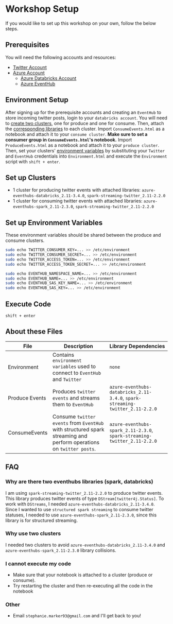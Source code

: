 # Workshop Setup

If you would like to set up this workshop on your own, follow the below steps.

## Prerequisites

You will need the following accounts and resources:

* [Twitter Account](https://help.twitter.com/en/create-twitter-account)
* [Azure Account](https://azure.microsoft.com/en-us/free/)
  * [Azure Databricks Account](https://docs.microsoft.com/en-us/azure/azure-databricks/quickstart-create-databricks-workspace-portal)
  * [Azure EventHub](https://docs.microsoft.com/en-us/azure/event-hubs/event-hubs-create)

## Environment Setup

After signing up for the prerequisite accounts and creating an `EventHub` to
store incoming twitter posts, login to your `databricks account`. You will need to
[create two clusters](https://github.com/Smarker/codess2018/blob/master/Workshop.md#set-up-clusters),
one for produce and one for consume. Then, attach the [corresponding libraries](https://github.com/Smarker/codess2018/blob/master/Workshop.md#set-up-clusters)
to each cluster. Import `ConsumeEvents.html` as a notebook and attach it to your
`consume cluster`. **Make sure to set a consumer group in `ConsumeEvents.html`'s notebook.**
Import `ProduceEvents.html` as a notebook and attach it to
your `produce cluster`. Then, set your clusters' [environment variables](https://github.com/Smarker/codess2018/blob/master/Workshop.md#set-up-environment-variables) by
substituting your `Twitter` and `EventHub` credentials
into `Environment.html` and execute the `Environment` script with `shift + enter`.

## Set up Clusters

* 1 cluster for producing twitter events with attached libraries: `azure-eventhubs-databricks_2.11-3.4.0`, `spark-streaming-twitter_2.11-2.2.0`
* 1 cluster for consuming twitter events with attached libraries: `azure-eventhubs-spark_2.11-2.3.0`, `spark-streaming-twitter_2.11-2.2.0`

## Set up Environment Variables

These environment variables should be shared between the produce and consume
clusters.

```sh
sudo echo TWITTER_CONSUMER_KEY=... >> /etc/environment
sudo echo TWITTER_CONSUMER_SECRET=... >> /etc/environment
sudo echo TWITTER_ACCESS_TOKEN=... >> /etc/environment
sudo echo TWITTER_ACCESS_TOKEN_SECRET=... >> /etc/environment

sudo echo EVENTHUB_NAMESPACE_NAME=... >> /etc/environment
sudo echo EVENTHUB_NAME=... >> /etc/environment
sudo echo EVENTHUB_SAS_KEY_NAME=... >> /etc/environment
sudo echo EVENTHUB_SAS_KEY=... >> /etc/environment
```

## Execute Code

`shift + enter`

## About these Files

| File        | Description | Library Dependencies |
| ----------- | ----------- | ---------------------|
| Environment | Contains `environment variables` used to connect to `EventHub` and `Twitter` | `none` |
| Produce Events | Produces `twitter events` and streams them to `EventHub` | `azure-eventhubs-databricks_2.11-3.4.0`, `spark-streaming-twitter_2.11-2.2.0` |
| ConsumeEvents | Consume `twitter events` from `EventHub` with structured spark streaming and perform operations on `twitter posts`. | `azure-eventhubs-spark_2.11-2.3.0`, `spark-streaming-twitter_2.11-2.2.0` |

## FAQ

### Why are there two eventhubs libraries (spark, databricks)

I am using `spark-streaming-twitter_2.11-2.2.0` to produce twitter events. This
library produces twitter events of type `DStream[twitter4j.Status]`.
To work with `DStreams`, I needed
`azure-eventhubs-databricks_2.11-3.4.0`. Since I wanted to use
`structured spark streaming` to consume twitter statuses, I needed to use
`azure-eventhubs-spark_2.11-2.3.0`, since this library is for structured
streaming.

### Why use two clusters

I needed two clusters to avoid `azure-eventhubs-databricks_2.11-3.4.0` and
`azure-eventhubs-spark_2.11-2.3.0` library collisions.

### I cannot execute my code

* Make sure that your notebook is attached to a cluster (produce or consume).
* Try restarting the cluster and then re-executing all the code in the notebook

### Other

* Email `stephanie.marker93@gmail.com` and I'll get back to you!
